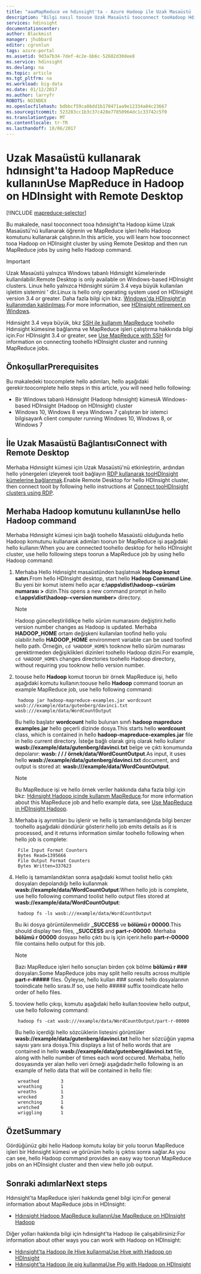 ```yaml
---
title: "aaaMapReduce ve hdınsight'ta - Azure Hadoop ile Uzak Masaüstü | Microsoft Docs"
description: "Bilgi nasıl toouse Uzak Masaüstü tooconnect tooHadoop Hdınsight ve çalışma MapReduce işleri."
services: hdinsight
documentationcenter: 
author: Blackmist
manager: jhubbard
editor: cgronlun
tags: azure-portal
ms.assetid: 9d3a7b34-7def-4c2e-bb6c-52682d30dee8
ms.service: hdinsight
ms.devlang: na
ms.topic: article
ms.tgt_pltfrm: na
ms.workload: big-data
ms.date: 01/12/2017
ms.author: larryfr
ROBOTS: NOINDEX
ms.openlocfilehash: bdbbcf59ca86dd1b170471aa9e12334a04c23667
ms.sourcegitcommit: 523283cc1b3c37c428e77850964dc1c33742c5f0
ms.translationtype: MT
ms.contentlocale: tr-TR
ms.lasthandoff: 10/06/2017
---
```

# <a name="use-mapreduce-in-hadoop-on-hdinsight-with-remote-desktop"></a><span data-ttu-id="fe184-103">Uzak Masaüstü kullanarak hdınsight'ta Hadoop MapReduce kullanın</span><span class="sxs-lookup"><span data-stu-id="fe184-103">Use MapReduce in Hadoop on HDInsight with Remote Desktop</span></span>
[!INCLUDE [mapreduce-selector](../../includes/hdinsight-selector-use-mapreduce.md)]

<span data-ttu-id="fe184-104">Bu makalede, nasıl tooconnect tooa hdınsight'ta Hadoop küme Uzak Masaüstü'nü kullanarak öğrenin ve MapReduce işleri hello Hadoop komutunu kullanarak çalıştırın.</span><span class="sxs-lookup"><span data-stu-id="fe184-104">In this article, you will learn how tooconnect tooa Hadoop on HDInsight cluster by using Remote Desktop and then run MapReduce jobs by using hello Hadoop command.</span></span>

> [!IMPORTANT]
> <span data-ttu-id="fe184-105">Uzak Masaüstü yalnızca Windows tabanlı Hdınsight kümelerinde kullanılabilir.</span><span class="sxs-lookup"><span data-stu-id="fe184-105">Remote Desktop is only available on Windows-based HDInsight clusters.</span></span> <span data-ttu-id="fe184-106">Linux hello yalnızca Hdınsight sürüm 3.4 veya büyük kullanılan işletim sistemini ' dir.</span><span class="sxs-lookup"><span data-stu-id="fe184-106">Linux is hello only operating system used on HDInsight version 3.4 or greater.</span></span> <span data-ttu-id="fe184-107">Daha fazla bilgi için bkz. [Windows'da HDInsight'ın kullanımdan kaldırılması](hdinsight-component-versioning.md#hdinsight-windows-retirement).</span><span class="sxs-lookup"><span data-stu-id="fe184-107">For more information, see [HDInsight retirement on Windows](hdinsight-component-versioning.md#hdinsight-windows-retirement).</span></span>
>
> <span data-ttu-id="fe184-108">Hdınsight 3.4 veya büyük, bkz [SSH ile kullanım MapReduce](hdinsight-hadoop-use-mapreduce-ssh.md) toohello Hdınsight kümesine bağlanma ve MapReduce işleri çalıştırma hakkında bilgi için.</span><span class="sxs-lookup"><span data-stu-id="fe184-108">For HDInsight 3.4 or greater, see [Use MapReduce with SSH](hdinsight-hadoop-use-mapreduce-ssh.md) for information on connecting toohello HDInsight cluster and running MapReduce jobs.</span></span>

## <span data-ttu-id="fe184-109"><a id="prereq"></a>Önkoşullar</span><span class="sxs-lookup"><span data-stu-id="fe184-109"><a id="prereq"></a>Prerequisites</span></span>
<span data-ttu-id="fe184-110">Bu makaledeki toocomplete hello adımları, hello aşağıdaki gerekir:</span><span class="sxs-lookup"><span data-stu-id="fe184-110">toocomplete hello steps in this article, you will need hello following:</span></span>

* <span data-ttu-id="fe184-111">Bir Windows tabanlı Hdınsight (Hadoop hdınsight) kümesi</span><span class="sxs-lookup"><span data-stu-id="fe184-111">A Windows-based HDInsight (Hadoop on HDInsight) cluster</span></span>
* <span data-ttu-id="fe184-112">Windows 10, Windows 8 veya Windows 7 çalıştıran bir istemci bilgisayar</span><span class="sxs-lookup"><span data-stu-id="fe184-112">A client computer running Windows 10, Windows 8, or Windows 7</span></span>

## <span data-ttu-id="fe184-113"><a id="connect"></a>İle Uzak Masaüstü Bağlantısı</span><span class="sxs-lookup"><span data-stu-id="fe184-113"><a id="connect"></a>Connect with Remote Desktop</span></span>
<span data-ttu-id="fe184-114">Merhaba Hdınsight kümesi için Uzak Masaüstü'nü etkinleştirin, ardından hello yönergeleri izleyerek tooit bağlayın [RDP kullanarak tooHDInsight kümelerine bağlanmak](hdinsight-administer-use-management-portal.md#connect-to-clusters-using-rdp).</span><span class="sxs-lookup"><span data-stu-id="fe184-114">Enable Remote Desktop for hello HDInsight cluster, then connect tooit by following hello instructions at [Connect tooHDInsight clusters using RDP](hdinsight-administer-use-management-portal.md#connect-to-clusters-using-rdp).</span></span>

## <span data-ttu-id="fe184-115"><a id="hadoop"></a>Merhaba Hadoop komutunu kullanın</span><span class="sxs-lookup"><span data-stu-id="fe184-115"><a id="hadoop"></a>Use hello Hadoop command</span></span>
<span data-ttu-id="fe184-116">Merhaba Hdınsight kümesi için bağlı toohello Masaüstü olduğunda hello Hadoop komutunu kullanarak adımları toorun bir MapReduce işi aşağıdaki hello kullanın:</span><span class="sxs-lookup"><span data-stu-id="fe184-116">When you are connected toohello desktop for hello HDInsight cluster, use hello following steps toorun a MapReduce job by using hello Hadoop command:</span></span>

1. <span data-ttu-id="fe184-117">Merhaba Hello Hdınsight masaüstünden başlatmak **Hadoop komut satırı**.</span><span class="sxs-lookup"><span data-stu-id="fe184-117">From hello HDInsight desktop, start hello **Hadoop Command Line**.</span></span> <span data-ttu-id="fe184-118">Bu yeni bir komut istemi hello açar **c:\apps\dist\hadoop-&lt;sürüm numarası >** dizin.</span><span class="sxs-lookup"><span data-stu-id="fe184-118">This opens a new command prompt in hello **c:\apps\dist\hadoop-&lt;version number>** directory.</span></span>

   > [!NOTE]
   > <span data-ttu-id="fe184-119">Hadoop güncelleştirildikçe hello sürüm numarasını değiştirir.</span><span class="sxs-lookup"><span data-stu-id="fe184-119">hello version number changes as Hadoop is updated.</span></span> <span data-ttu-id="fe184-120">Merhaba **HADOOP_HOME** ortam değişkeni kullanılan toofind hello yolu olabilir.</span><span class="sxs-lookup"><span data-stu-id="fe184-120">hello **HADOOP_HOME** environment variable can be used toofind hello path.</span></span> <span data-ttu-id="fe184-121">Örneğin, `cd %HADOOP_HOME%` tooknow hello sürüm numarası gerektirmeden değişiklikleri dizinleri toohello Hadoop dizini.</span><span class="sxs-lookup"><span data-stu-id="fe184-121">For example, `cd %HADOOP_HOME%` changes directories toohello Hadoop directory, without requiring you tooknow hello version number.</span></span>
   >
   >
2. <span data-ttu-id="fe184-122">toouse hello **Hadoop** komut toorun bir örnek MapReduce işi, hello aşağıdaki komutu kullanın:</span><span class="sxs-lookup"><span data-stu-id="fe184-122">toouse hello **Hadoop** command toorun an example MapReduce job, use hello following command:</span></span>

        hadoop jar hadoop-mapreduce-examples.jar wordcount wasb:///example/data/gutenberg/davinci.txt wasb:///example/data/WordCountOutput

    <span data-ttu-id="fe184-123">Bu hello başlatır **wordcount** hello bulunan sınıfı **hadoop mapreduce examples.jar** hello geçerli dizinde dosya.</span><span class="sxs-lookup"><span data-stu-id="fe184-123">This starts hello **wordcount** class, which is contained in hello **hadoop-mapreduce-examples.jar** file in hello current directory.</span></span> <span data-ttu-id="fe184-124">İsteğe bağlı olarak giriş olarak hello kullanır **wasb://example/data/gutenberg/davinci.txt** belge ve çıktı konumunda depolanır: **wasb: / / / örnek/data/WordCountOutput**.</span><span class="sxs-lookup"><span data-stu-id="fe184-124">As input, it uses hello **wasb://example/data/gutenberg/davinci.txt** document, and output is stored at: **wasb:///example/data/WordCountOutput**.</span></span>

   > [!NOTE]
   > <span data-ttu-id="fe184-125">Bu MapReduce işi ve hello örnek veriler hakkında daha fazla bilgi için bkz: <a href="hdinsight-use-mapreduce.md">Hdınsight Hadoop içinde kullanım MapReduce</a>.</span><span class="sxs-lookup"><span data-stu-id="fe184-125">for more information about this MapReduce job and hello example data, see <a href="hdinsight-use-mapreduce.md">Use MapReduce in HDInsight Hadoop</a>.</span></span>
   >
   >
3. <span data-ttu-id="fe184-126">Merhaba iş ayrıntıları bu işlenir ve hello iş tamamlandığında bilgi benzer toohello aşağıdaki döndürür gösterir:</span><span class="sxs-lookup"><span data-stu-id="fe184-126">hello job emits details as it is processed, and it returns information similar toohello following when hello job is complete:</span></span>

        File Input Format Counters
        Bytes Read=1395666
        File Output Format Counters
        Bytes Written=337623
4. <span data-ttu-id="fe184-127">Hello iş tamamlandıktan sonra aşağıdaki komut toolist hello çıktı dosyaları depolandığı hello kullanmak **wasb://example/data/WordCountOutput**:</span><span class="sxs-lookup"><span data-stu-id="fe184-127">When hello job is complete, use hello following command toolist hello output files stored at **wasb://example/data/WordCountOutput**:</span></span>

        hadoop fs -ls wasb:///example/data/WordCountOutput

    <span data-ttu-id="fe184-128">Bu iki dosya görüntülenmelidir **_SUCCESS** ve **bölümü r 00000**.</span><span class="sxs-lookup"><span data-stu-id="fe184-128">This should display two files, **_SUCCESS** and **part-r-00000**.</span></span> <span data-ttu-id="fe184-129">Merhaba **bölümü r 00000** dosyası hello çıktı bu iş için içerir.</span><span class="sxs-lookup"><span data-stu-id="fe184-129">hello **part-r-00000** file contains hello output for this job.</span></span>

   > [!NOTE]
   > <span data-ttu-id="fe184-130">Bazı MapReduce işleri hello sonuçları birden çok bölme **bölümü r ###** dosyaları.</span><span class="sxs-lookup"><span data-stu-id="fe184-130">Some MapReduce jobs may split hello results across multiple **part-r-#####** files.</span></span> <span data-ttu-id="fe184-131">Öyleyse, hello kullan ### soneki hello dosyalarının tooindicate hello sırası.</span><span class="sxs-lookup"><span data-stu-id="fe184-131">If so, use hello ##### suffix tooindicate hello order of hello files.</span></span>
   >
   >
5. <span data-ttu-id="fe184-132">tooview hello çıkışı, komutu aşağıdaki hello kullan:</span><span class="sxs-lookup"><span data-stu-id="fe184-132">tooview hello output, use hello following command:</span></span>

        hadoop fs -cat wasb:///example/data/WordCountOutput/part-r-00000

    <span data-ttu-id="fe184-133">Bu hello içerdiği hello sözcüklerin listesini görüntüler **wasb://example/data/gutenberg/davinci.txt** hello her sözcüğün yapma sayısı yanı sıra dosya.</span><span class="sxs-lookup"><span data-stu-id="fe184-133">This displays a list of hello words that are contained in hello **wasb://example/data/gutenberg/davinci.txt** file, along with hello number of times each word occured.</span></span> <span data-ttu-id="fe184-134">Merhaba, hello dosyasında yer alan hello veri örneği aşağıdadır:</span><span class="sxs-lookup"><span data-stu-id="fe184-134">hello following is an example of hello data that will be contained in hello file:</span></span>

        wreathed        3
        wreathing       1
        wreaths         1
        wrecked         3
        wrenching       1
        wretched        6
        wriggling       1

## <span data-ttu-id="fe184-135"><a id="summary"></a>Özet</span><span class="sxs-lookup"><span data-stu-id="fe184-135"><a id="summary"></a>Summary</span></span>
<span data-ttu-id="fe184-136">Gördüğünüz gibi hello Hadoop komutu kolay bir yolu toorun MapReduce işleri bir Hdınsight kümesi ve görünüm hello iş çıktısı sonra sağlar.</span><span class="sxs-lookup"><span data-stu-id="fe184-136">As you can see, hello Hadoop command provides an easy way toorun MapReduce jobs on an HDInsight cluster and then view hello job output.</span></span>

## <span data-ttu-id="fe184-137"><a id="nextsteps"></a>Sonraki adımlar</span><span class="sxs-lookup"><span data-stu-id="fe184-137"><a id="nextsteps"></a>Next steps</span></span>
<span data-ttu-id="fe184-138">Hdınsight'ta MapReduce işleri hakkında genel bilgi için:</span><span class="sxs-lookup"><span data-stu-id="fe184-138">For general information about MapReduce jobs in HDInsight:</span></span>

* [<span data-ttu-id="fe184-139">Hdınsight Hadoop MapReduce kullanın</span><span class="sxs-lookup"><span data-stu-id="fe184-139">Use MapReduce on HDInsight Hadoop</span></span>](hdinsight-use-mapreduce.md)

<span data-ttu-id="fe184-140">Diğer yolları hakkında bilgi için hdınsight'ta Hadoop ile çalışabilirsiniz:</span><span class="sxs-lookup"><span data-stu-id="fe184-140">For information about other ways you can work with Hadoop on HDInsight:</span></span>

* [<span data-ttu-id="fe184-141">Hdınsight'ta Hadoop ile Hive kullanma</span><span class="sxs-lookup"><span data-stu-id="fe184-141">Use Hive with Hadoop on HDInsight</span></span>](hdinsight-use-hive.md)
* [<span data-ttu-id="fe184-142">Hdınsight'ta Hadoop ile pig kullanma</span><span class="sxs-lookup"><span data-stu-id="fe184-142">Use Pig with Hadoop on HDInsight</span></span>](hdinsight-use-pig.md)
